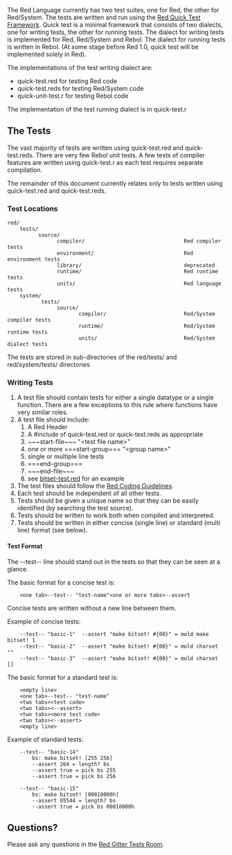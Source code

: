 The Red Language currently has two test suites, one for Red, the other for Red/System. The tests are written and run using the [Red Quick Test Framework](http://static.red-lang.org/red-system-quick-test.html). Quick test is a minimal framework that consists of two dialects, one for writing tests, the other for running tests. The dialect for writing tests is implemented for Red, Red/System and Rebol. The dialect for running tests is written in Rebol.
(At some stage before Red 1.0, quick test will be implemented solely in Red).

The implementations of the test writing dialect are:

* quick-test.red for testing Red code
* quick-test.reds for testing Red/System code
* quick-unit-test.r for testing Rebol code

The implementation of the test running dialect is in quick-test.r

## The Tests

The vast majority of tests are written using quick-test.red and quick-test.reds. There are very few Rebol unit tests. A few tests of compiler features are written using quick-test.r as each test requires separate compilation. 

The remainder of this document currently relates only to tests written using quick-test.red and quick-test.reds.

### Test Locations
    red/
        tests/
              source/
                    compiler/                                Red compiler tests
                    environment/                             Red environment tests
                    library/                                 deprecated
                    runtime/                                 Red runtime tests
                    units/                                   Red language tests
        system/
               tests/
                    source/
                           compiler/                         Red/System compiler tests
                           runtime/                          Red/System runtime tests
                           units/                            Red/System dialect tests


The tests are stored in sub-directories of the red/tests/ and red/system/tests/ directories

### Writing Tests
1. A test file should contain tests for either a single datatype or a single function. There are a few exceptions to this rule where functions have very similar roles.
1. A test file should include:
    1. A Red Header
    1. A #include of quick-test.red or quick-test.reds as appropriate
    1. \~\~\~start-file\~\~\~ "\<test file name\>"
    1. one or more ===start-group=== "\<group name>\"
    1. single or multiple line tests
    1. ===end-group===
    1. \~\~\~end-file\~\~\~
    1. see [bitset-test.red](https://github.com/red/red/blob/master/tests/source/units/bitset-test.red) for an example
1. The test files should follow the [Red Coding Guidelines](https://github.com/red/red/wiki/Coding-Style-Guide).
1. Each test should be independent of all other tests.
1. Tests should be given a unique name so that they can be easily identified (by searching the test source).
1. Tests should be written to work both when compiled and interpreted.
1. Tests should be written in either concise (single line) or standard (multi line) format (see below).

#### Test Format
The --test-- line should stand out in the tests so that they can be seen at a glance.

The basic format for a concise test is:
```redtext
    <one tab>--test-- "test-name"<one or more tabs>--assert
```
Concise tests are written without a new line between them.

Example of concise tests:
```redtext
    --test-- "basic-1"	--assert "make bitset! #{00}" = mold make bitset! 1
    --test-- "basic-2"	--assert "make bitset! #{00}" = mold charset ""
    --test-- "basic-3"	--assert "make bitset! #{00}" = mold charset []
```

The basic format for a standard test is:
```redtext
    <empty line>
    <one tab>--test-- "test-name"
    <two tabs><test code>
    <two tabs><--assert>
    <two tabs><more test code>
    <two tabs><--assert>
    <empty line>
```
Example of standard tests:
```redtext
    --test-- "basic-14"
        bs: make bitset! [255 256]
        --assert 264 = length? bs
        --assert true = pick bs 255
        --assert true = pick bs 256
		
    --test-- "basic-15"
        bs: make bitset! [00010000h]
        --assert 65544 = length? bs
        --assert true = pick bs 00010000h
```

## Questions?
Please ask any questions in the [Red Gitter Tests Room](https://gitter.im/red/tests).